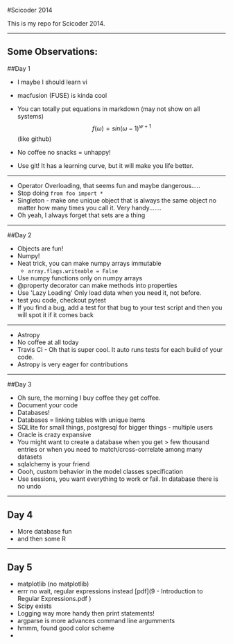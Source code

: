 #Scicoder 2014

This is my repo for Scicoder 2014. 

-----------

Some Observations:
------------------

##Day 1
* I maybe I should learn vi
* macfusion (FUSE) is kinda cool
* You can totally put equations in markdown (may not show on all systems)
$$f(\omega) = sin(\omega - 1)^{w + 1}$$ 
(like github)
* No coffee no snacks = unhappy!


* Use git! It has a learning curve, but it will make you life better. 

-------
* Operator Overloading, that seems fun and maybe dangerous.....
* Stop doing `from foo import *`
* Singleton - make one unique object that is always the same object no matter how many times you call it. Very handy.......
* Oh yeah, I always forget that sets are a thing

---------
##Day 2
* Objects are fun!
* Numpy!
* Neat trick, you can make numpy arrays immutable 
	* `array.flags.writeable = False`
* Use numpy functions only on numpy arrays 
* @property decorator can make methods into properties 
* Use 'Lazy Loading' Only load data when you need it, not before. 
* test you code, checkout pytest 
* If you find a bug, add a test for that bug to your test script and then you will spot it if it comes back

-----------------
* Astropy
* No coffee at all today 
* Travis CI - Oh that is super cool. It auto runs tests for each build of your code. 
* Astropy is very eager for contributions 

-------------
##Day 3
* Oh sure, the morning I buy coffee they get coffee. 
* Document your code
* Databases! 
* Databases = linking tables with unique items 
* SQLlite for small things, postgresql for bigger things - multiple users
* Oracle is crazy expansive 
* You might want to create a database when you get > few thousand entries or when you need to match/cross-correlate among many datasets
* sqlalchemy is your friend
* Oooh, custom behavior in the model classes specification
* Use sessions, you want everything to work or fail. In database there is no undo 

-------------
## Day 4
* More database fun
* and then some R

--------
## Day 5 
* matplotlib (no matplotlib)
* errr no wait, regular expressions instead [pdf](9 - Introduction to Regular Expressions.pdf )
* Scipy exists
* Logging way more handy then print statements!
* argparse is more advances command line argumments 
* hmmm, found good color scheme
* 